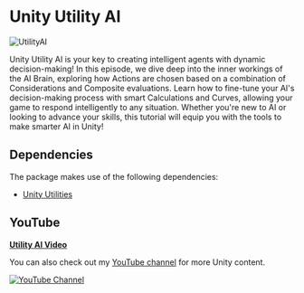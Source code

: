 # Unity Utility AI
![UtilityAI](https://github.com/user-attachments/assets/3272ecd2-1df4-4d2a-bbfb-44c9a64fa349)



Unity Utility AI is your key to creating intelligent agents with dynamic decision-making! 
In this episode, we dive deep into the inner workings of the AI Brain, exploring how Actions 
are chosen based on a combination of Considerations and Composite evaluations. 
Learn how to fine-tune your AI's decision-making process with smart Calculations and Curves, 
allowing your game to respond intelligently to any situation. Whether you're new to AI or 
looking to advance your skills, this tutorial will equip you with the tools to make smarter AI in Unity!

## Dependencies

The package makes use of the following dependencies:
- [Unity Utilities](https://github.com/adammyhre/Unity-Utils)

## YouTube

[**Utility AI Video**](#)

You can also check out my [YouTube channel](https://www.youtube.com/@git-amend?sub_confirmation=1) for more Unity content.

[![YouTube Channel](https://img.shields.io/badge/YouTube-Subscribe-red?logo=youtube&style=social)](https://www.youtube.com/@git-amend?sub_confirmation=1)
